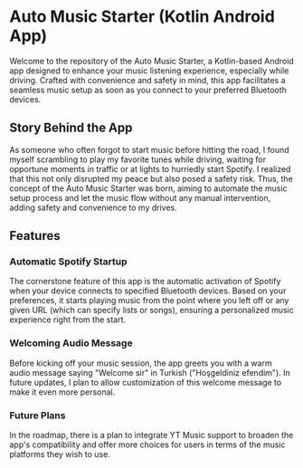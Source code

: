 # Auto Music Starter (Kotlin Android App)

Welcome to the repository of the Auto Music Starter, a Kotlin-based Android app designed to enhance your music listening experience, especially while driving. Crafted with convenience and safety in mind, this app facilitates a seamless music setup as soon as you connect to your preferred Bluetooth devices.

## Story Behind the App

As someone who often forgot to start music before hitting the road, I found myself scrambling to play my favorite tunes while driving, waiting for opportune moments in traffic or at lights to hurriedly start Spotify. I realized that this not only disrupted my peace but also posed a safety risk. Thus, the concept of the Auto Music Starter was born, aiming to automate the music setup process and let the music flow without any manual intervention, adding safety and convenience to my drives.

## Features

### Automatic Spotify Startup

The cornerstone feature of this app is the automatic activation of Spotify when your device connects to specified Bluetooth devices. Based on your preferences, it starts playing music from the point where you left off or any given URL (which can specify lists or songs), ensuring a personalized music experience right from the start.

### Welcoming Audio Message

Before kicking off your music session, the app greets you with a warm audio message saying "Welcome sir" in Turkish ("Hoşgeldiniz efendim"). In future updates, I plan to allow customization of this welcome message to make it even more personal.

### Future Plans

In the roadmap, there is a plan to integrate YT Music support to broaden the app's compatibility and offer more choices for users in terms of the music platforms they wish to use.

